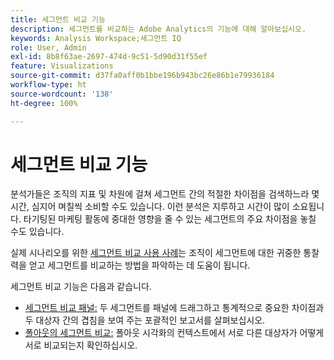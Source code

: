 ```yaml
---
title: 세그먼트 비교 기능
description: 세그먼트를 비교하는 Adobe Analytics의 기능에 대해 알아보십시오.
keywords: Analysis Workspace;세그먼트 IQ
role: User, Admin
exl-id: 8b8f63ae-2697-474d-9c51-5d90d31f55ef
feature: Visualizations
source-git-commit: d37fa0aff0b1bbe196b943bc26e86b1e79936184
workflow-type: ht
source-wordcount: '138'
ht-degree: 100%

---
```


# 세그먼트 비교 기능

분석가들은 조직의 지표 및 차원에 걸쳐 세그먼트 간의 적절한 차이점을 검색하느라 몇 시간, 심지어 며칠씩 소비할 수도 있습니다. 이런 분석은 지루하고 시간이 많이 소요됩니다. 타기팅된 마케팅 활동에 중대한 영향을 줄 수 있는 세그먼트의 주요 차이점을 놓칠 수도 있습니다.

실제 시나리오를 위한 [세그먼트 비교 사용 사례](c-panels/c-segment-comparison/segment-compare-use-cases.md)는 조직이 세그먼트에 대한 귀중한 통찰력을 얻고 세그먼트를 비교하는 방법을 파악하는 데 도움이 됩니다.

세그먼트 비교 기능은 다음과 같습니다.

* [세그먼트 비교 패널:](c-panels/c-segment-comparison/segment-comparison.md) 두 세그먼트를 패널에 드래그하고 통계적으로 중요한 차이점과 두 대상자 간의 겹침을 보여 주는 포괄적인 보고서를 살펴보십시오.
* [폴아웃의 세그먼트 비교:](visualizations/fallout/compare-segments-fallout.md) 폴아웃 시각화의 컨텍스트에서 서로 다른 대상자가 어떻게 서로 비교되는지 확인하십시오.
